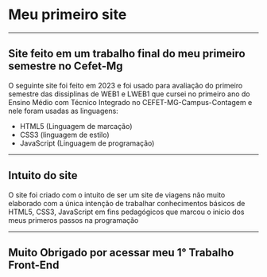 # Meu primeiro site
***
## Site feito em um trabalho final do meu primeiro semestre no Cefet-Mg 
O seguinte site foi feito em 2023 e foi usado para avaliação do primeiro semestre das dissiplinas de WEB1 e LWEB1 que cursei no primeiro ano do Ensino Médio com Técnico Integrado no CEFET-MG-Campus-Contagem e nele foram usadas as linguagens:
* HTML5 (Linguagem de marcação)
* CSS3 (linguagem de estilo)
* JavaScript (Linguagem de programação)
***
## Intuito do site
O site foi criado com o intuito de ser um site de viagens não muito elaborado com a única intenção de trabalhar conhecimentos básicos de HTML5, CSS3, JavaScript em fins pedagógicos que marcou o inicio dos meus primeros passos na programação
***
## Muito Obrigado por acessar meu 1° Trabalho Front-End
